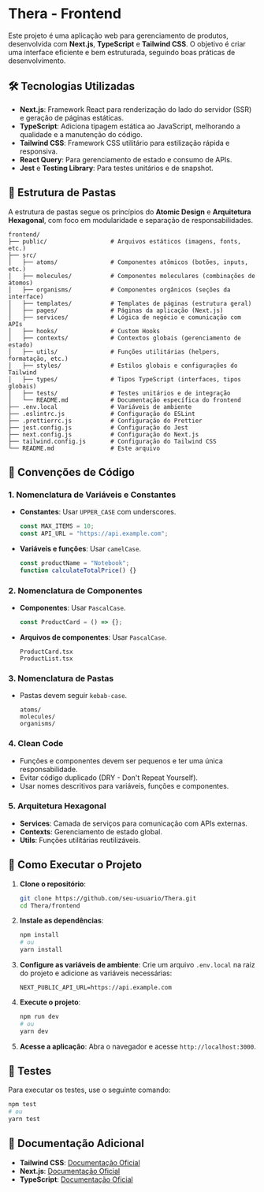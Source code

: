 # Thera - Frontend

Este projeto é uma aplicação web para gerenciamento de produtos, desenvolvida com **Next.js**, **TypeScript** e **Tailwind CSS**. O objetivo é criar uma interface eficiente e bem estruturada, seguindo boas práticas de desenvolvimento.

## 🛠️ Tecnologias Utilizadas

- **Next.js**: Framework React para renderização do lado do servidor (SSR) e geração de páginas estáticas.
- **TypeScript**: Adiciona tipagem estática ao JavaScript, melhorando a qualidade e a manutenção do código.
- **Tailwind CSS**: Framework CSS utilitário para estilização rápida e responsiva.
- **React Query**: Para gerenciamento de estado e consumo de APIs.
- **Jest** e **Testing Library**: Para testes unitários e de snapshot.

## 📂 Estrutura de Pastas

A estrutura de pastas segue os princípios do **Atomic Design** e **Arquitetura Hexagonal**, com foco em modularidade e separação de responsabilidades.

```
frontend/
├── public/                  # Arquivos estáticos (imagens, fonts, etc.)
├── src/
│   ├── atoms/               # Componentes atômicos (botões, inputs, etc.)
│   ├── molecules/           # Componentes moleculares (combinações de átomos)
│   ├── organisms/           # Componentes orgânicos (seções da interface)
│   ├── templates/           # Templates de páginas (estrutura geral)
│   ├── pages/               # Páginas da aplicação (Next.js)
│   ├── services/            # Lógica de negócio e comunicação com APIs
│   ├── hooks/               # Custom Hooks
│   ├── contexts/            # Contextos globais (gerenciamento de estado)
│   ├── utils/               # Funções utilitárias (helpers, formatação, etc.)
│   ├── styles/              # Estilos globais e configurações do Tailwind
│   ├── types/               # Tipos TypeScript (interfaces, tipos globais)
│   ├── tests/               # Testes unitários e de integração
│   └── README.md            # Documentação específica do frontend
├── .env.local               # Variáveis de ambiente
├── .eslintrc.js             # Configuração do ESLint
├── .prettierrc.js           # Configuração do Prettier
├── jest.config.js           # Configuração do Jest
├── next.config.js           # Configuração do Next.js
├── tailwind.config.js       # Configuração do Tailwind CSS
└── README.md                # Este arquivo
```

## 📝 Convenções de Código

### 1. **Nomenclatura de Variáveis e Constantes**
- **Constantes**: Usar `UPPER_CASE` com underscores.
  ```typescript
  const MAX_ITEMS = 10;
  const API_URL = "https://api.example.com";
  ```
- **Variáveis e funções**: Usar `camelCase`.
  ```typescript
  const productName = "Notebook";
  function calculateTotalPrice() {}
  ```

### 2. **Nomenclatura de Componentes**
- **Componentes**: Usar `PascalCase`.
  ```typescript
  const ProductCard = () => {};
  ```
- **Arquivos de componentes**: Usar `PascalCase`.
  ```
  ProductCard.tsx
  ProductList.tsx
  ```

### 3. **Nomenclatura de Pastas**
- Pastas devem seguir `kebab-case`.
  ```
  atoms/
  molecules/
  organisms/
  ```

### 4. **Clean Code**
- Funções e componentes devem ser pequenos e ter uma única responsabilidade.
- Evitar código duplicado (DRY - Don't Repeat Yourself).
- Usar nomes descritivos para variáveis, funções e componentes.

### 5. **Arquitetura Hexagonal**
- **Services**: Camada de serviços para comunicação com APIs externas.
- **Contexts**: Gerenciamento de estado global.
- **Utils**: Funções utilitárias reutilizáveis.

## 🚀 Como Executar o Projeto

1. **Clone o repositório**:
   ```bash
   git clone https://github.com/seu-usuario/Thera.git
   cd Thera/frontend
   ```

2. **Instale as dependências**:
   ```bash
   npm install
   # ou
   yarn install
   ```

3. **Configure as variáveis de ambiente**:
   Crie um arquivo `.env.local` na raiz do projeto e adicione as variáveis necessárias:
   ```env
   NEXT_PUBLIC_API_URL=https://api.example.com
   ```

4. **Execute o projeto**:
   ```bash
   npm run dev
   # ou
   yarn dev
   ```

5. **Acesse a aplicação**:
   Abra o navegador e acesse `http://localhost:3000`.

## 🧪 Testes

Para executar os testes, use o seguinte comando:
```bash
npm test
# ou
yarn test
```

## 📄 Documentação Adicional

- **Tailwind CSS**: [Documentação Oficial](https://tailwindcss.com/docs)
- **Next.js**: [Documentação Oficial](https://nextjs.org/docs)
- **TypeScript**: [Documentação Oficial](https://www.typescriptlang.org/docs/)